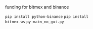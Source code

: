 <p> funding for bitmex and binance</p>

<code>pip install python-binance</code>
<code>pip install bitmex-ws</code>
<code>py main_no_gui.py
